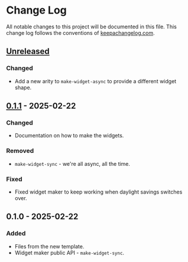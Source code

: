 # Change Log
All notable changes to this project will be documented in this file. This change log follows the conventions of [keepachangelog.com](http://keepachangelog.com/).

## [Unreleased]
### Changed
- Add a new arity to `make-widget-async` to provide a different widget shape.

## [0.1.1] - 2025-02-22
### Changed
- Documentation on how to make the widgets.

### Removed
- `make-widget-sync` - we're all async, all the time.

### Fixed
- Fixed widget maker to keep working when daylight savings switches over.

## 0.1.0 - 2025-02-22
### Added
- Files from the new template.
- Widget maker public API - `make-widget-sync`.

[Unreleased]: https://github.com/your-name/polar-coordinates/compare/0.1.1...HEAD
[0.1.1]: https://github.com/your-name/polar-coordinates/compare/0.1.0...0.1.1
